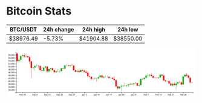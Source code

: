 # Bitcoin Stats

BTC/USDT|24h change|24h high|24h low|
|---|---|---|---|
|$38976.49|-5.73%|$41904.88|$38550.00|

<img src="./chart.svg">
